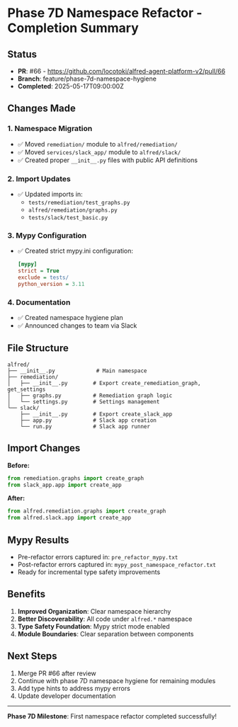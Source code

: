# Phase 7D Namespace Refactor - Completion Summary

## Status
- **PR**: #66 - https://github.com/locotoki/alfred-agent-platform-v2/pull/66
- **Branch**: feature/phase-7d-namespace-hygiene
- **Completed**: 2025-05-17T09:00:00Z

## Changes Made

### 1. Namespace Migration
- ✅ Moved `remediation/` module to `alfred/remediation/`
- ✅ Moved `services/slack_app/` module to `alfred/slack/`
- ✅ Created proper `__init__.py` files with public API definitions

### 2. Import Updates
- ✅ Updated imports in:
  - `tests/remediation/test_graphs.py`
  - `alfred/remediation/graphs.py`
  - `tests/slack/test_basic.py`

### 3. Mypy Configuration
- ✅ Created strict mypy.ini configuration:
  ```ini
  [mypy]
  strict = True
  exclude = tests/
  python_version = 3.11
  ```

### 4. Documentation
- ✅ Created namespace hygiene plan
- ✅ Announced changes to team via Slack

## File Structure

```
alfred/
├── __init__.py             # Main namespace
├── remediation/
│   ├── __init__.py        # Export create_remediation_graph, get_settings
│   ├── graphs.py          # Remediation graph logic
│   └── settings.py        # Settings management
└── slack/
    ├── __init__.py        # Export create_slack_app
    ├── app.py             # Slack app creation
    └── run.py             # Slack app runner
```

## Import Changes

**Before:**
```python
from remediation.graphs import create_graph
from slack_app.app import create_app
```

**After:**
```python
from alfred.remediation.graphs import create_graph
from alfred.slack.app import create_app
```

## Mypy Results
- Pre-refactor errors captured in: `pre_refactor_mypy.txt`
- Post-refactor errors captured in: `mypy_post_namespace_refactor.txt`
- Ready for incremental type safety improvements

## Benefits
1. **Improved Organization**: Clear namespace hierarchy
2. **Better Discoverability**: All code under `alfred.*` namespace
3. **Type Safety Foundation**: Mypy strict mode enabled
4. **Module Boundaries**: Clear separation between components

## Next Steps
1. Merge PR #66 after review
2. Continue with phase 7D namespace hygiene for remaining modules
3. Add type hints to address mypy errors
4. Update developer documentation

---
**Phase 7D Milestone**: First namespace refactor completed successfully!
